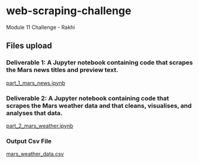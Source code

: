 # web-scraping-challenge
Module 11 Challenge - Rakhi

## Files upload   
### Deliverable 1: A Jupyter notebook containing code that scrapes the Mars news titles and preview text.   
[part_1_mars_news.ipynb](/part_1_mars_news.ipynb)  

### Deliverable 2: A Jupyter notebook containing code that scrapes the Mars weather data and that cleans, visualises, and analyses that data.   
[part_2_mars_weather.ipynb](/part_2_mars_weather.ipynb)  

### Output Csv File         
[mars_weather_data.csv](/mars_weather_data.csv)  
